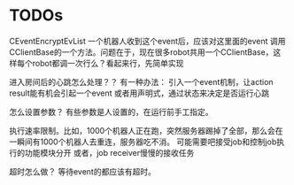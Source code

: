 # TODOs
CEventEncryptEvList 一个机器人收到这个event后，应该对这里面的event 调用CClientBase的一个方法。问题在于，现在很多robot共用一个CClientBase，这样每个robot都调一次行么？看起来行，先简单实现

进入房间后的心跳怎么处理？？
有一种办法：
引入一个event机制，让action result能有机会引起一个event
或者用声明式，通过状态来决定是否运行心跳


怎么设置参数？
有些参数是人设置的，在运行前手工指定。

执行速率限制。比如，1000个机器人正在跑，突然服务器踢掉了全部，那么会在一瞬间有1000个机器人去重连，服务器吃不消。
可能需要吧接受job和控制job执行的功能模块分开
或者，job receiver慢慢的接收任务

超时怎么做？
等待event的都应该有超时。